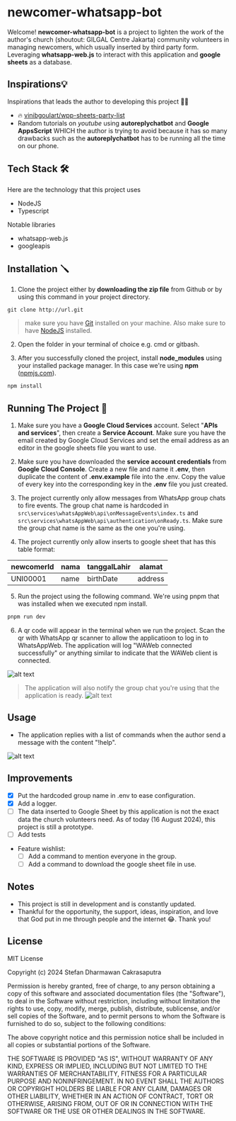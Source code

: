 # newcomer-whatsapp-bot

Welcome! **newcomer-whatsapp-bot** is a project to lighten the work of the author's church (shoutout: GILGAL Centre Jakarta) community volunteers in managing newcomers, which usually inserted by third party form. Leveraging **whatsapp-web.js** to interact with this application and **google sheets** as a database.

## Inspirations💡

Inspirations that leads the author to developing this project 🚀✨

- 🔥 [vinibgoulart/wpp-sheets-party-list](https://github.com/vinibgoulart/wpp-sheets-party-list/)
- Random tutorials on _youtube_ using **autoreplychatbot** and **Google AppsScript** WHICH the author is trying to avoid because it has so many drawbacks such as the **autoreplychatbot** has to be running all the time on our phone.

## Tech Stack 🛠️

Here are the technology that this project uses

- NodeJS
- Typescript

Notable libraries

- whatsapp-web.js
- googleapis

## Installation 🪛

1. Clone the project either by **downloading the zip file** from Github or by using this command in your project directory.

```git
git clone http://url.git
```

> make sure you have [Git](https://git-scm.com/) installed on your machine.
> Also make sure to have [NodeJS](https://nodejs.org/en) installed.

2. Open the folder in your terminal of choice e.g. cmd or gitbash.

3. After you successfully cloned the project, install **node_modules** using your installed package manager. In this case we're using **npm** ([npmjs.com](npmjs.com)).

```bash
npm install
```

## Running The Project 🚀

1. Make sure you have a **Google Cloud Services** account. Select "**APIs and services**", then create a **Service Account**. Make sure you have the email created by Google Cloud Services and set the email address as an editor in the google sheets file you want to use.

2. Make sure you have downloaded the **service account credentials** from **Google Cloud Console**. Create a new file and name it **.env**, then duplicate the content of **.env.example** file into the .env. Copy the value of every key into the corresponding key in the **.env** file you just created.

3. The project currently only allow messages from WhatsApp group chats to fire events. The group chat name is hardcoded in `src\services\whatsAppWeb\api\onMessageEvents\index.ts` and `src\services\whatsAppWeb\api\authentication\onReady.ts`. Make sure the group chat name is the same as the one you're using.

4. The project currently only allow inserts to google sheet that has this table format:

| newcomerId | nama | tanggalLahir | alamat  |
| ---------- | ---- | ------------ | ------- |
| UNI00001   | name | birthDate    | address |

5. Run the project using the following command. We're using pnpm that was installed when we executed npm install.

```bash
pnpm run dev
```

6. A qr code will appear in the terminal when we run the project. Scan the qr with WhatsApp qr scanner to allow the applicatioon to log in to WhatsAppWeb. The application will log "WAWeb connected successfully" or anything similar to indicate that the WAWeb client is connected.

![alt text](./resources/image.png)

> The application will also notify the group chat you're using that the application is ready.
> ![alt text](./resources/image-1.png)

## Usage

- The application replies with a list of commands when the author send a message with the content "!help".

![alt text](./resources/image-2.png)

## Improvements

- [x] Put the hardcoded group name in .env to ease configuration.
- [x] Add a logger.
- [ ] The data inserted to Google Sheet by this application is not the exact data the church volunteers need. As of today (16 August 2024), this project is still a prototype.
- [ ] Add tests

- Feature wishlist:
  - [ ] Add a command to mention everyone in the group.
  - [ ] Add a command to download the google sheet file in use.

## Notes

- This project is still in development and is constantly updated.
- Thankful for the opportunity, the support, ideas, inspiration, and love that God put in me through people and the internet 😂. Thank you!

## License

MIT License

Copyright (c) 2024 Stefan Dharmawan Cakrasaputra

Permission is hereby granted, free of charge, to any person obtaining a copy
of this software and associated documentation files (the "Software"), to deal
in the Software without restriction, including without limitation the rights
to use, copy, modify, merge, publish, distribute, sublicense, and/or sell
copies of the Software, and to permit persons to whom the Software is
furnished to do so, subject to the following conditions:

The above copyright notice and this permission notice shall be included in all
copies or substantial portions of the Software.

THE SOFTWARE IS PROVIDED "AS IS", WITHOUT WARRANTY OF ANY KIND, EXPRESS OR
IMPLIED, INCLUDING BUT NOT LIMITED TO THE WARRANTIES OF MERCHANTABILITY,
FITNESS FOR A PARTICULAR PURPOSE AND NONINFRINGEMENT. IN NO EVENT SHALL THE
AUTHORS OR COPYRIGHT HOLDERS BE LIABLE FOR ANY CLAIM, DAMAGES OR OTHER
LIABILITY, WHETHER IN AN ACTION OF CONTRACT, TORT OR OTHERWISE, ARISING FROM,
OUT OF OR IN CONNECTION WITH THE SOFTWARE OR THE USE OR OTHER DEALINGS IN THE
SOFTWARE.
